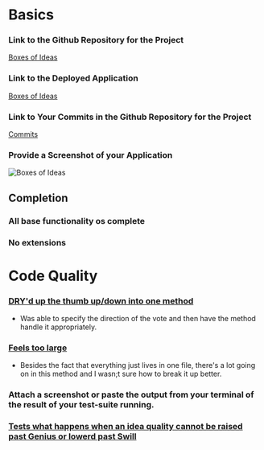 # Basics

### Link to the Github Repository for the Project
[Boxes of Ideas](http://github.com/JaredRoth/idea-box)

### Link to the Deployed Application
[Boxes of Ideas](http://boxes-of-ideas.herokuapp.com/)

### Link to Your Commits in the Github Repository for the Project
[Commits](https://github.com/JaredRoth/idea-box/commits/master)

### Provide a Screenshot of your Application
![Boxes of Ideas](images/screenshot.jpg)

## Completion

### All base functionality os complete

### No extensions

# Code Quality

### [DRY'd up the thumb up/down into one method](https://github.com/JaredRoth/idea-box/blob/770257083d67ccdb0d053dc132b4e61e5e752c03/app/assets/javascripts/idea_box.js#L56-L68)
* Was able to specify the direction of the vote and then have the method handle it appropriately.

### [Feels too large](https://github.com/JaredRoth/idea-box/blob/770257083d67ccdb0d053dc132b4e61e5e752c03/app/assets/javascripts/idea_box.js#L70-L90)
* Besides the fact that everything just lives in one file, there's a lot going on in this method and I wasn;t sure how to break it up better.

### Attach a screenshot or paste the output from your terminal of the result of your test-suite running.

### [Tests what happens when an idea quality cannot be raised past Genius or lowerd past Swill](https://github.com/JaredRoth/idea-box/blob/master/spec/features/user_can_alter_idea_quality_spec.rb)
